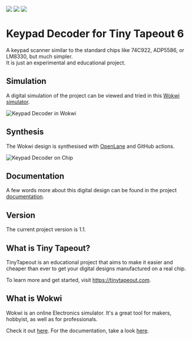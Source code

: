 ![](../../workflows/gds/badge.svg) ![](../../workflows/docs/badge.svg) ![](../../workflows/wokwi_test/badge.svg)

# Keypad Decoder for Tiny Tapeout 6

A keypad scanner similar to the standard chips like 74C922, ADP5586, or LM8330, but much simpler. \
It is just an experimental and educational project.

## Simulation

A digital simulation of the project can be viewed and tried in this [Wokwi simulator](https://wokwi.com/projects/394618582085551105).

![Keypad Decoder in Wokwi](/docs/KeypadDecoderInWokwi.png?raw=true "Keypad Decoder in Wokwi")

## Synthesis

The Wokwi design is synthesised with [OpenLane](https://github.com/efabless/openlane) and GitHub actions.

![Keypad Decoder on Chip](/docs/KeypadDecoderOnChip.png?raw=true "Keypad Decoder on Chip")

## Documentation

A few words more about this digital design can be found in the project [documentation](docs/info.md).

## Version

The current project version is 1.1.

## What is Tiny Tapeout?

TinyTapeout is an educational project that aims to make it easier and cheaper than ever to get your digital designs manufactured on a real chip.

To learn more and get started, visit https://tinytapeout.com.

## What is Wokwi

Wokwi is an online Electronics simulator. It's a great tool for makers, hobbyist, as well as for professionals.

Check it out [here](https://wokwi.com/). For the documentation, take a look [here](https://docs.wokwi.com/).
